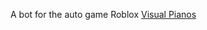 A bot for the auto game Roblox [Visual Pianos](https://www.roblox.com/games/5593470048/Visual-Pianos)
